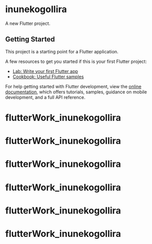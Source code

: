 # inunekogollira

A new Flutter project.

## Getting Started

This project is a starting point for a Flutter application.

A few resources to get you started if this is your first Flutter project:

- [Lab: Write your first Flutter app](https://docs.flutter.dev/get-started/codelab)
- [Cookbook: Useful Flutter samples](https://docs.flutter.dev/cookbook)

For help getting started with Flutter development, view the
[online documentation](https://docs.flutter.dev/), which offers tutorials,
samples, guidance on mobile development, and a full API reference.
# flutterWork_inunekogollira
# flutterWork_inunekogollira
# flutterWork_inunekogollira
# flutterWork_inunekogollira
# flutterWork_inunekogollira
# flutterWork_inunekogollira
